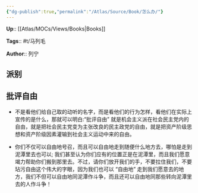 ```yaml
---
{"dg-publish":true,"permalink":"/Atlas/Source/Book/怎么办/"}
---
```



**Up**:: [[Atlas/MOCs/Views/Books\|Books]]

**Tags**:: #t/马列毛

**Author**:: 列宁

## 派别

## 批评自由
- 不是看他们给自己取的动听的名字，而是看他们的行为怎样，看他们在实际上宣传的是什么，那就可以明白: ​ “批评自由” 就是机会主义派在社会民主党内的自由，就是把社会民主党变为主张改良的民主政党的自由，就是把资产阶级思想和资产阶级因素灌输到社会主义运动中来的自由。

- 你们不仅可以自由地号召，而且可以自由地走到随便什么地方去，哪怕是走到泥潭里去也可以; 我们甚至认为你们应有的位置正是在泥潭里，而且我们愿意竭力帮助你们搬到那里去。不过，请你们放开我们的手，不要拉住我们，不要玷污自由这个伟大的字眼，因为我们也可以 “自由地” 走到我们愿意去的地方，我们不但可以自由地同泥潭作斗争，而且还可以自由地同那些转向泥潭里去的人作斗争！
